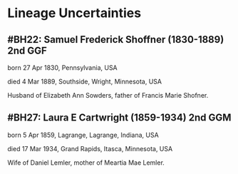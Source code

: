 # Lineage Uncertainties

## #BH22: Samuel Frederick Shoffner (1830-1889) 2nd GGF

born 27 Apr 1830, Pennsylvania, USA

died 4 Mar 1889, Southside, Wright, Minnesota, USA

Husband of Elizabeth Ann Sowders, father of Francis Marie Shofner.

## #BH27: Laura E Cartwright (1859-1934) 2nd GGM

born 5 Apr 1859, Lagrange, Lagrange, Indiana, USA

died 17 Mar 1934, Grand Rapids, Itasca, Minnesota, USA

Wife of Daniel Lemler, mother of Meartia Mae Lemler.

##